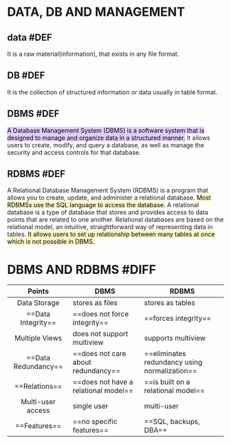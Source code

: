 # DATA, DB AND MANAGEMENT 
## data #DEF
It is a raw material(information), that exists in any file format.
## DB #DEF 
It is the collection of structured information or data usually in table format.
## DBMS #DEF 
<mark style="background: #D2B3FFA6;">A Database Management System (DBMS) is a software system that is designed to manage and organize data in a structured manner.</mark> It allows users to create, modify, and query a database, as well as manage the security and access controls for that database.
## RDBMS #DEF 
A Relational Database Management System (RDBMS) is a program that allows you to create, update, and administer a relational database. <mark style="background: #FFF3A3A6;">Most RDBMSs use the SQL language to access the database.</mark> A relational database is a type of database that stores and provides access to data points that are related to one another. Relational databases are based on the relational model, an intuitive, straightforward way of representing data in tables.
<mark style="background: #FFF3A3A6;">It allows users to set up relationship between many tables at once which is not possible in DBMS.</mark>

# DBMS AND RDBMS #DIFF 
|       Points        | DBMS                                 | RDBMS                                         |
| :-----------------: | ------------------------------------ | --------------------------------------------- |
|    Data Storage     | stores as files                      | stores as tables                              |
| ==Data Integrity==  | ==does not force integrity==         | ==forces integrity==                          |
|   Multiple Views    | does not support multiview           | supports multiview                            |
| ==Data Redundancy== | ==does not care about redundancy==   | ==eliminates redundancy using normalization== |
|    ==Relations==    | ==does not have a relational model== | ==is built on a relational model==            |
|  Multi-user access  | single user                          | multi-user                                    |
|      ==Features==       | ==no specific features==                 | ==SQL, backups, DBA==                             |

